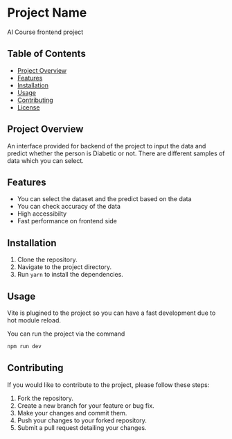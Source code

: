 # Project Name

AI Course frontend project

## Table of Contents

- [Project Overview](#project-overview)
- [Features](#features)
- [Installation](#installation)
- [Usage](#usage)
- [Contributing](#contributing)
- [License](#license)

## Project Overview

An interface provided for backend of the project to input the data and predict whether the person is Diabetic or not.
There are different samples of data which you can select.

## Features

- You can select the dataset and the predict based on the data
- You can check accuracy of the data
- High accessibilty 
- Fast performance on frontend side

## Installation

1. Clone the repository.
2. Navigate to the project directory.
3. Run `yarn` to install the dependencies.

## Usage

Vite is plugined to the project so you can have a fast development due to hot module reload.

You can run the project via the command

```bash
npm run dev
```


## Contributing

If you would like to contribute to the project, please follow these steps:

1. Fork the repository.
2. Create a new branch for your feature or bug fix.
3. Make your changes and commit them.
4. Push your changes to your forked repository.
5. Submit a pull request detailing your changes.
